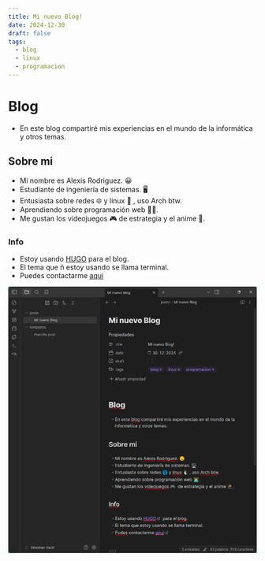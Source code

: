 ```yaml
---
title: Mi nuevo Blog!
date: 2024-12-30
draft: false
tags:
  - blog
  - linux
  - programacion
---
```


# Blog

- En este blog compartiré mis experiencias en el mundo de la informática y otros temas.

## Sobre mi

- Mi nombre es Alexis Rodriguez. 😀
- Estudiante de ingeniería de sistemas. 🖥️
- Entusiasta sobre redes 🌐 y linux 🐧 , uso Arch btw. 
- Aprendiendo sobre programación web 👨‍💻.
- Me gustan los videojuegos 🎮️  de estrategia y el anime 🥷.

### Info

- Estoy usando [HUGO](https://gohugo.io)  para el blog.
- El tema que ñ estoy usando se llama terminal.
- Puedes contactarme [aqui](mailto:alexisroor@gmail.com)

![obsidian-blog](/images/obsidian-blog.png)


